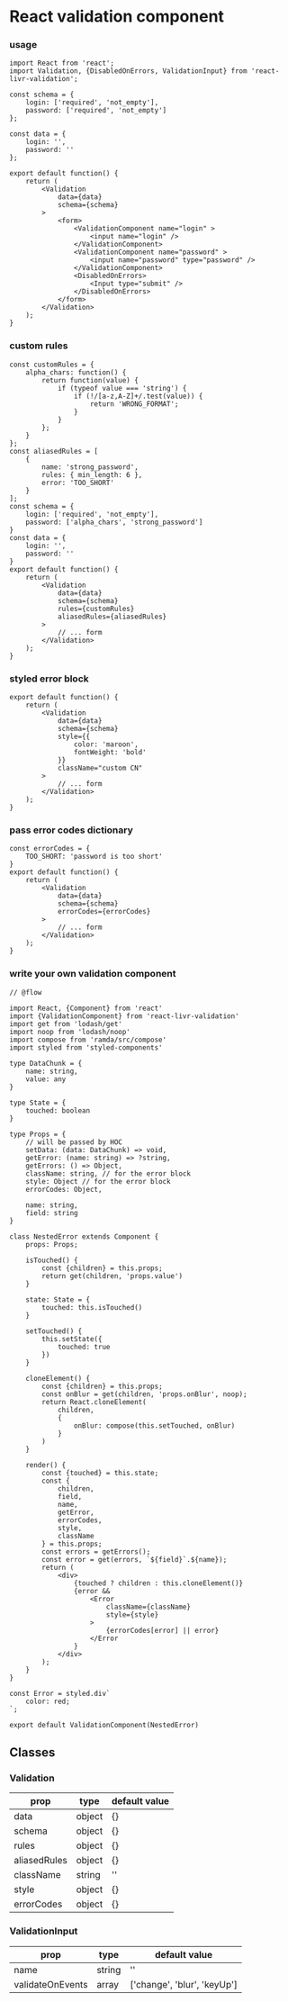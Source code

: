 # React validation component

### usage

```` es6
import React from 'react';
import Validation, {DisabledOnErrors, ValidationInput} from 'react-livr-validation';

const schema = {
    login: ['required', 'not_empty'],
    password: ['required', 'not_empty']
};

const data = {
    login: '',
    password: ''
};

export default function() {
    return (
        <Validation
            data={data}
            schema={schema}
        >
            <form>
                <ValidationComponent name="login" >
                    <input name="login" />
                </ValidationComponent>
                <ValidationComponent name="password" >
                    <input name="password" type="password" />
                </ValidationComponent>
                <DisabledOnErrors>
                    <Input type="submit" />
                </DisabledOnErrors>
            </form>
        </Validation>
    );   
}
````
### custom rules
```` es6
const customRules = {
    alpha_chars: function() {
        return function(value) {
            if (typeof value === 'string') {
                if (!/[a-z,A-Z]+/.test(value)) {
                    return 'WRONG_FORMAT';
                }
            }
        };
    }
};
const aliasedRules = [
    {
        name: 'strong_password',
        rules: { min_length: 6 },
        error: 'TOO_SHORT'
    }
];
const schema = {
    login: ['required', 'not_empty'],
    password: ['alpha_chars', 'strong_password']
}
const data = {
    login: '',
    password: ''
}
export default function() {
    return (
        <Validation
            data={data}
            schema={schema}
            rules={customRules}
            aliasedRules={aliasedRules}
        >
            // ... form
        </Validation>
    );   
}
````

### styled error block
```` es6
export default function() {
    return (
        <Validation
            data={data}
            schema={schema}
            style={{
                color: 'maroon',
                fontWeight: 'bold'
            }}
            className="custom CN"
        >
            // ... form
        </Validation>
    );   
}
````

### pass error codes dictionary
```` es6
const errorCodes = {
    TOO_SHORT: 'password is too short'
}
export default function() {
    return (
        <Validation
            data={data}
            schema={schema}
            errorCodes={errorCodes}
        >
            // ... form
        </Validation>
    );   
}
````

### write your own validation component
```` es6
// @flow

import React, {Component} from 'react'
import {ValidationComponent} from 'react-livr-validation'
import get from 'lodash/get'
import noop from 'lodash/noop'
import compose from 'ramda/src/compose'
import styled from 'styled-components'

type DataChunk = {
    name: string,
    value: any
}

type State = {
    touched: boolean
}

type Props = {
    // will be passed by HOC
    setData: (data: DataChunk) => void,
    getError: (name: string) => ?string,
    getErrors: () => Object,
    className: string, // for the error block
    style: Object // for the error block
    errorCodes: Object,
    
    name: string,
    field: string
}

class NestedError extends Component {
    props: Props;
    
    isTouched() {
        const {children} = this.props;
        return get(children, 'props.value')
    }
    
    state: State = {
        touched: this.isTouched()
    }
    
    setTouched() {
        this.setState({
            touched: true
        })
    }
    
    cloneElement() {
        const {children} = this.props;
        const onBlur = get(children, 'props.onBlur', noop);
        return React.cloneElement(
            children,
            {
                onBlur: compose(this.setTouched, onBlur)
            }
        )
    }
    
    render() {
        const {touched} = this.state;
        const {
            children, 
            field, 
            name, 
            getError,
            errorCodes,
            style,
            className
        } = this.props;
        const errors = getErrors();
        const error = get(errors, `${field}`.${name});
        return (
            <div>
                {touched ? children : this.cloneElement()}
                {error &&
                    <Error
                        className={className}
                        style={style}
                    >
                        {errorCodes[error] || error}
                    </Error
                }
            </div>
        );
    }
}

const Error = styled.div`
    color: red;
`;

export default ValidationComponent(NestedError)

````

## Classes
### Validation
|prop          | type     | default value |
|--------------|----------|---------------|
| data         | object   | {}            |
| schema       | object   | {}            |
| rules        | object   | {}            |
| aliasedRules | object   | {}            |
| className    | string   | ''            |
| style        | object   | {}            |
| errorCodes   | object   | {}            |

### ValidationInput
|prop              | type     | default value               |
|------------------|----------|-----------------------------|
| name             | string   | ''                          |
| validateOnEvents | array    | ['change', 'blur', 'keyUp'] |

